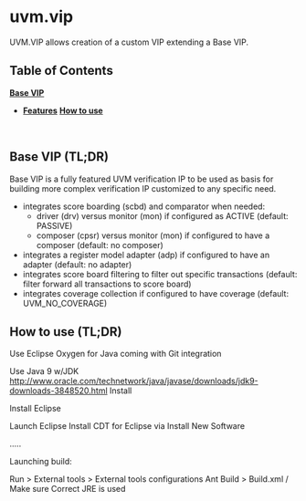 # uvm.vip

UVM.VIP allows creation of a custom VIP extending a Base VIP.

Table of Contents
-----------------

[**Base VIP**](#basevip)
* [**Features**](#features)
[**How to use**](#howtouse)

<br />

<a name="basevip"></a>
Base VIP (TL;DR)
--------------------------

Base VIP is a fully featured UVM verification IP to be used as basis for building more complex verification IP customized to any specific need. 
<a name="features"></a>
* integrates score boarding (scbd) and comparator when needed:
	* driver (drv) versus monitor (mon) if configured as ACTIVE (default: PASSIVE)
	* composer (cpsr) versus monitor (mon) if configured to have a composer (default: no composer)
* integrates a register model adapter (adp) if configured to have an adapter (default: no adapter)
* integrates score board filtering to filter out specific transactions (default: filter forward all transactions to score board)
* integrates coverage collection if configured to have coverage (default: UVM_NO_COVERAGE)

<a name="howtouse"></a>
How to use (TL;DR)
--------------------------

Use Eclipse Oxygen for Java coming with Git integration

Use Java 9 w/JDK
http://www.oracle.com/technetwork/java/javase/downloads/jdk9-downloads-3848520.html
Install

Install Eclipse

Launch Eclipse
Install CDT for Eclipse via Install New Software

.....



Launching build:

Run > External tools > External tools configurations
Ant Build >
  Build.xml     /   Make sure Correct JRE is used
